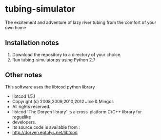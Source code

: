 tubing-simulator
================

The excitement and adventure of lazy river tubing from the comfort of your own home

## Installation notes  

  1. Download the repository to a directory of your choice.
  2. Run tubing-simulator.py using Python 2.7


## Other notes

This software uses the libtcod python library
* libtcod 1.5.1
* Copyright (c) 2008,2009,2010,2012 Jice & Mingos
* All rights reserved.
* libtcod 'The Doryen library' is a cross-platform C/C++ library for roguelike 
* developers.
* Its source code is available from :
* http://doryen.eptalys.net/libtcod